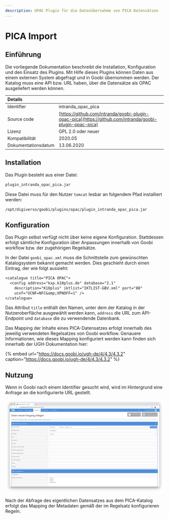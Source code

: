 ```yaml
---
description: OPAC Plugin für die Datenübernahme von PICA Datensätzen
---
```


# PICA Import

## Einführung

Die vorliegende Dokumentation beschreibt die Installation, Konfiguration und den Einsatz des Plugins. Mit Hilfe dieses Plugins können Daten aus einem externen System abgefragt und in Goobi übernommen werden. Der Katalog muss eine API bzw. URL haben, über die Datensätze als OPAC ausgeliefert werden können.

| Details |  |
| :--- | :--- |
| Identifier | intranda\_opac\_pica |
| Source code | [https://github.com/intranda/goobi-plugin-opac-pica](https://github.com/intranda/goobi-plugin-opac-pica) |
| Lizenz | GPL 2.0 oder neuer |
| Kompatibilität | 2020.05 |
| Dokumentationsdatum | ​13.06.2020 |

## Installation

Das Plugin besteht aus einer Datei:

```bash
plugin_intranda_opac_pica.jar
```

Diese Datei muss für den Nutzer `tomcat` lesbar an folgendem Pfad installiert werden:

```bash
/opt/digiverso/goobi/plugins/opac/plugin_intranda_opac_pica.jar
```

## Konfiguration

Das Plugin selbst verfügt nicht über keine eigene Konfiguration. Stattdessen erfolgt sämtliche Konfiguration über Anpassungen innerhalb von Goobi workflow bzw. der zugehörigen Regelsätze.

In der Datei `goobi_opac.xml` muss die Schnittstelle zum gewünschten Katalogsystem bekannt gemacht werden. Dies geschieht durch einen Eintrag, der wie folgt aussieht:

```markup
<catalogue title="PICA OPAC">
  <config address="kxp.k10plus.de" database="2.1"
    description="K10plus" iktlist="IKTLIST-GBV.xml" port="80"
    ucnf="UCNF=NFC&amp;XPNOFF=1" />
</catalogue>
```

Das Attribut `title` enthält den Namen, unter dem der Katalog in der Nutzeroberfläche ausgewählt werden kann, `address` die URL zum API-Endpoint und `database` die zu verwendende Datenbank.

Das Mapping der Inhalte eines PICA-Datensatzes erfolgt innerhalb des jeweilig verwendeten Regelsatzes von Goobi workflow. Genauere Informationen, wie dieses Mapping konfiguriert werden kann finden sich innerhalb der UGH-Dokumentation hier:

{% embed url="https://docs.goobi.io/ugh-de/4/4.3/4.3.2" caption="https://docs.goobi.io/ugh-de/4/4.3/4.3.2" %}

## Nutzung

Wenn in Goobi nach einem Identifier gesucht wird, wird im Hintergrund eine Anfrage an die konfigurierte URL gestellt.

![Oberfl&#xE4;che von Goobi workflow zur Abfrage des Katalogs](../.gitbook/assets/intranda_opac_pica_de.png)

Nach der Abfrage des eigentlichen Datensatzes aus dem PICA-Katalog erfolgt das Mapping der Metadaten gemäß der im Regelsatz konfigurieren Regeln.
